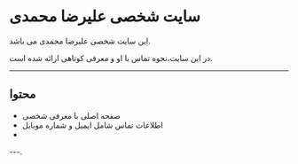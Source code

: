 # سایت شخصی علیرضا محمدی

این سایت شخصی علیرضا محمدی می باشد.

در این سایت،نحوه تماس با او و معرفی کوتاهی ارائه شده است.

---

## محتوا

- صفحه اصلی با معرفی شخصی  
- اطلاعات تماس شامل ایمیل و شماره موبایل
-  


---.
